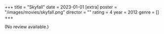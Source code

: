 +++
title = "Skyfall"
date = 2023-01-01
[extra]
poster = "/images/movies/skyfall.png"
director = ""
rating = 4
year = 2012
genre = []
+++

(No review available.)
